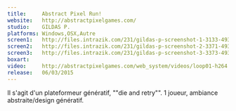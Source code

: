 ```yaml
---
title:     Abstract Pixel Run!
website:   http://abstractpixelgames.com/
studio:    GILDAS P.
platforms: Windows,OSX,Autre
screen1:   http://files.intrazik.com/231/gildas-p-screenshot-1-3133-493-20150429-152018.gif
screen2:   http://files.intrazik.com/231/gildas-p-screenshot-2-3371-493-20150429-152019.gif
screen3:   http://files.intrazik.com/231/gildas-p-screenshot-3-3373-493-20150429-152019.jpg
boxart:    
video:     http://abstractpixelgames.com/web_system/videos/loop01-h264.mp4
release:   06/03/2015
---
```


Il s'agit d'un plateformeur génératif, ""die and retry"". 1 joueur, ambiance abstraite/design génératif.